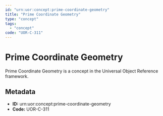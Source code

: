 ```yaml
---
id: "urn:uor:concept:prime-coordinate-geometry"
title: "Prime Coordinate Geometry"
type: "concept"
tags:
  - "concept"
code: "UOR-C-311"
---
```


# Prime Coordinate Geometry

Prime Coordinate Geometry is a concept in the Universal Object Reference framework.

## Metadata

- **ID:** urn:uor:concept:prime-coordinate-geometry
- **Code:** UOR-C-311
